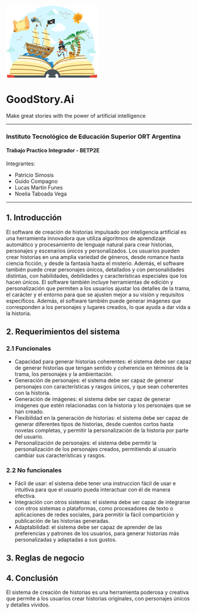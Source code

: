 ![alt text](https://github.com/psimosis/goodstory.ai/blob/main/logo_goodstoryai.png?raw=true)
# GoodStory.Ai

Make great stories with the power of artificial intelligence
***
### Instituto Tecnológico de Educación Superior ORT Argentina 
#### Trabajo Practico Integrador - BETP2E

Integrantes:

- Patricio Simosis
- Guido Compagno
- Lucas Martin Funes
- Noelia Taboada Vega

***


## 1. Introducción
El software de creación de historias impulsado por inteligencia artificial es una herramienta innovadora que utiliza algoritmos de aprendizaje automático y procesamiento de lenguaje natural para crear historias, personajes y escenarios únicos y personalizados.
Los usuarios pueden crear historias en una amplia variedad de géneros, desde romance hasta ciencia ficción, y desde la fantasía hasta el misterio. Además, el software también puede crear personajes únicos, detallados y con personalidades distintas, con habilidades, debilidades y características especiales que los hacen únicos.
El software también incluye herramientas de edición y personalización que permiten a los usuarios ajustar los detalles de la trama, el carácter y el entorno para que se ajusten mejor a su visión y requisitos específicos. Además, el software también puede generar imágenes que corresponden a los personajes y lugares creados, lo que ayuda a dar vida a la historia.

## 2. Requerimientos del sistema

### 2.1 Funcionales

- Capacidad para generar historias coherentes: el sistema debe ser capaz de generar historias que tengan sentido y coherencia en términos de la trama, los personajes y la ambientación.
- Generación de personajes: el sistema debe ser capaz de generar personajes con características y rasgos únicos, y que sean coherentes con la historia.
- Generación de imágenes: el sistema debe ser capaz de generar imágenes que estén relacionadas con la historia y los personajes que se han creado.
- Flexibilidad en la generación de historias: el sistema debe ser capaz de generar diferentes tipos de historias, desde cuentos cortos hasta novelas completas, y permitir la personalización de la historia por parte del usuario.
- Personalización de personajes: el sistema debe permitir la personalización de los personajes creados, permitiendo al usuario cambiar sus características y rasgos.

### 2.2 No funcionales

- Fácil de usar: el sistema debe tener una instruccion fácil de usar e intuitiva para que el usuario pueda interactuar con él de manera efectiva.
- Integración con otros sistemas: el sistema debe ser capaz de integrarse con otros sistemas o plataformas, como procesadores de texto o aplicaciones de redes sociales, para permitir la fácil compartición y publicación de las historias generadas.
- Adaptabilidad: el sistema debe ser capaz de aprender de las preferencias y patrones de los usuarios, para generar historias más personalizadas y adaptadas a sus gustos.

## 3. Reglas de negocio

## 4. Conclusión
El sistema de creación de historias es una herramienta poderosa y creativa que permite a los usuarios crear historias originales, con personajes únicos y detalles vívidos.
